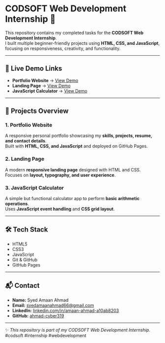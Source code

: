 # CODSOFT Web Development Internship 🚀

This repository contains my completed tasks for the **CODSOFT Web Development Internship**.  
I built multiple beginner-friendly projects using **HTML, CSS, and JavaScript**, focusing on responsiveness, creativity, and functionality.

---

## 🔗 Live Demo Links

- **Portfolio Website** → [View Demo](https://ahmad-cyber319.github.io/portfolio/)  
- **Landing Page** → [View Demo](https://ahmad-cyber319.github.io/CodSoft/landing-page/)  
- **JavaScript Calculator** → [View Demo](https://ahmad-cyber319.github.io/CodSoft/calculator/)  

---

## 📌 Projects Overview

### 1. Portfolio Website
A responsive personal portfolio showcasing my **skills, projects, resume, and contact details**.  
Built with **HTML, CSS, and JavaScript** and deployed on GitHub Pages.

### 2. Landing Page
A modern **responsive landing page** designed with HTML and CSS.  
Focuses on **layout, typography, and user experience**.

### 3. JavaScript Calculator
A simple but functional calculator app to perform **basic arithmetic operations**.  
Uses **JavaScript event handling** and **CSS grid layout**.

---

## 🛠️ Tech Stack
- HTML5  
- CSS3  
- JavaScript  
- Git & GitHub  
- GitHub Pages  

---

## 📬 Contact
- **Name:** Syed Amaan Ahmad  
- **Email:** [syedamaanahmad66@gmail.com](mailto:syedamaanahmad66@gmail.com)  
- **LinkedIn:** [linkedin.com/in/amaan-ahmad-a10ab8203](https://www.linkedin.com/in/amaan-ahmad-a10ab8203)  
- **GitHub:** [ahmad-cyber319](https://github.com/ahmad-cyber319)  

---

✨ *This repository is part of my CODSOFT Web Development Internship.*  
#codsoft #internship #webdevelopment
